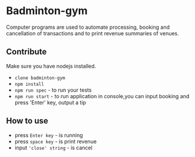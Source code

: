 # Badminton-gym
Computer programs are used to automate processing, booking and cancellation of transactions and to print revenue summaries of venues.
## Contribute
Make sure you have nodejs installed.
- `clone badminton-gym`
- `npm install`
- `npm run spec` - to run your tests
- `npm run start` - to run application in console,you can input booking and press 'Enter' key, output a tip
## How to use
- press `Enter key` - is running
- press `space key` - is print revenue
- input `'close' string` -  is cancel